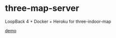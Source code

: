 # three-map-server

LoopBack 4 + Docker + Heroku for three-indoor-map

[demo](https://three-indoor-map.herokuapp.com/)
